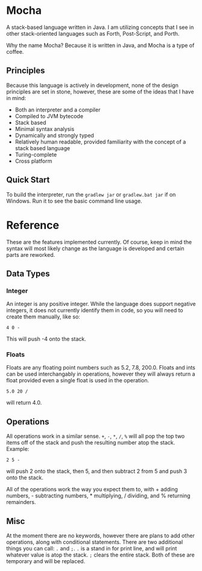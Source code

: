 # Mocha
A stack-based language written in Java. I am utilizing concepts that I see in other stack-oriented languages such as Forth, Post-Script, and Porth.

Why the name Mocha? Because it is written in Java, and Mocha is a type of coffee.

## Principles
Because this language is actively in development, none of the design principles are set in stone, however, these are some of the ideas that I have in mind:
* Both an interpreter and a compiler
* Compiled to JVM bytecode
* Stack based
* Minimal syntax analysis
* Dynamically and strongly typed
* Relatively human readable, provided familiarity with the concept of a stack based language
* Turing-complete
* Cross platform

## Quick Start
To build the interpreter, run the `gradlew jar` or `gradlew.bat jar` if on Windows.
Run it to see the basic command line usage.

# Reference
These are the features implemented currently. Of course, keep in mind the syntax will most likely change as the language is developed and certain parts are reworked.

## Data Types
### Integer
An integer is any positive integer. While the language does support negative integers, it does not currently identify them in code, so you will need to create them manually, like so:
```
4 0 -
```
This will push -4 onto the stack.

### Floats
Floats are any floating point numbers such as 5.2, 7.8, 200.0. Floats and ints can be used interchangably in operations, however they will always return a float provided even a single float is used in the operation.
```
5.0 20 /
```
will return 4.0.

## Operations
All operations work in a similar sense. `+`, `-`, `*`, `/`, `%` will all pop the top two items off of the stack and push the resulting number atop the stack.
Example:
```
2 5 -
```
will push 2 onto the stack, then 5, and then subtract 2 from 5 and push 3 onto the stack. 

All of the operations work the way you expect them to, with + adding numbers, - subtracting numbers, * multiplying, / dividing, and % returning remainders.

## Misc
At the moment there are no keywords, however there are plans to add other operations, along with conditional statements.
There are two additional things you can call: `.` and `;`.
`.` is a stand in for print line, and will print whatever value is atop the stack.
`;` clears the entire stack.
Both of these are temporary and will be replaced.
